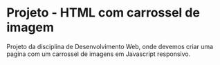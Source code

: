 # Projeto - HTML com carrossel de imagem
 Projeto da disciplina de Desenvolvimento Web, onde devemos criar uma pagina com um carrossel de imagens em Javascript responsivo.
